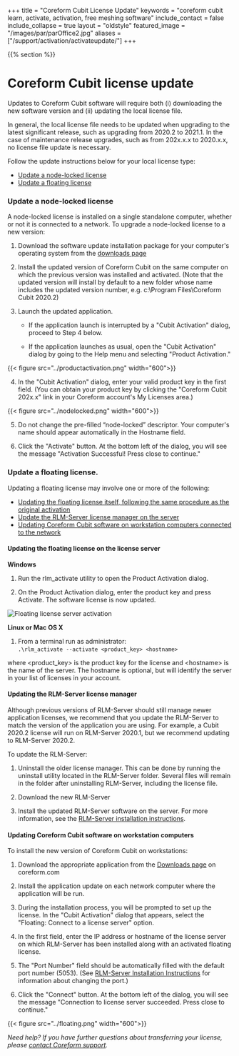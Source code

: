 +++
title = "Coreform Cubit License Update"
keywords = "coreform cubit learn, activate, activation, free meshing software"
include_contact = false
include_collapse = true
layout = "oldstyle"
featured_image = "/images/par/parOffice2.jpg"
aliases = ["/support/activation/activateupdate/"]
+++

{{% section %}}

# Coreform Cubit license update

Updates to Coreform Cubit software will require both (i) downloading the new software version and (ii) updating the local license file. 

In general, the local license file needs to be updated when upgrading to the latest significant release, such as upgrading from 2020.2 to 2021.1. In the case of maintenance release upgrades, such as from 202x.x.x to 2020.x.x, no license file update is necessary.  

Follow the update instructions below for your local license type: 

* [Update a node-locked license](#update-a-node-locked-license)
* [Update a floating license](#update-a-floating-license) 

### Update a node-locked license 
A node-locked license is installed on a single standalone computer, whether or not it is connected to a network. To upgrade a node-locked license to a new version: 

1. Download the software update installation package for your computer's operating system from the [downloads page](https://coreform.com/products/downloads/) 

2. Install the updated version of Coreform Cubit on the same computer on which the previous version was installed and activated. (Note that the updated version will install by default to a new folder whose name includes the updated version number, e.g. c:\Program Files\Coreform Cubit 2020.2)

<!-- IS THIS NEEDED? (By default, Coreform Cubit will install to to a new folder with the updated version number (for example c:\Program Files\Coreform Cubit 2020.2).) -->
<!-- The software will by default install to a folder with the version number (for example, c:\Program Files\Coreform Cubit 2020.2).  -->
  <!-- (Maintenance releases will install into the same folder as the release version. (Cubit 202x.x.x installs into c:\Program Files\Coreform Cubit 202x.x)-->   
  
  <!-- Why would we mention this^ if no update is needed for maintenance releases? -->

3. Launch the updated application. 

    * If the application launch is interrupted by a "Cubit Activation" dialog, proceed to Step 4 below.  

    * If the application launches as usual, open the "Cubit Activation" dialog by going to the Help menu and selecting "Product Activation." 

    <!--![Opening activation dialog via Help > Product Activation](/images/activate_help.jpg)-->
  {{< figure src="../productactivation.png" width="600">}}  

4. In the "Cubit Activation" dialog, enter your valid product key in the first field. (You can obtain your product key by clicking the "Coreform Cubit 202x.x" link in your Coreform account's My Licenses area.)   

{{< figure src="../nodelocked.png" width="600">}}

5. Do not change the pre-filled “node-locked” descriptor. Your computer's name should appear automatically in the Hostname field. 

6. Click the "Activate" button. At the bottom left of the dialog, you will see the message "Activation Successful! Press close to continue."


<!-- (If the license is not activated, an error message will appear in the lower left corner of the window. Possible errors include (a) incorrect permissions to save to the license folder, (b) failure to connect to the activation server (due to firewall settings or Internet connection problems). // Why do we list these without providing remedies? -->

<!-- Note: A node-locked product key will activate the application for the local computer only. A node-locked application cannot be activates using a floating product key.  -->

### Update a floating license. 

<!-- If the expiration date or some other option of your license changes, the license on your license server must be updated to reflect the change.  -->

Updating a floating license may involve one or more of the following: 
* [Updating the floating license itself, following the same procedure as the original activation](#updating-the-floating-license-on-the-license-server)
* [Update the RLM-Server license manager on the server](#updating-the-rlm-server-license-manager)
* [Updating Coreform Cubit software on workstation computers connected to the network](#updating-coreform-cubit-software-on-workstation-computers)

#### Updating the floating license on the license server 

<!-- Note: The local license file in the RLM-Server folder of the license server must be updated whenever a change is made to the license, such as a change to the expiration date or a version upgrade. However, the license file does not need to be updated for maintenance releases, such as 202x.x.1 or 202x.x.2.  -->

<!-- To update the floating license on the license server, -->

**Windows** 
1. Run the rlm_activate utility to open the Product Activation dialog. 

2. On the Product Activation dialog, enter the product key and press Activate. The software license is now updated.

![Floating license server activation](/images/activate_server_active.jpg)

**Linux or Mac OS X**

1. From a terminal run as administrator:   
`.\rlm_activate --activate <product_key> <hostname>`

where &lt;product_key&gt; is the product key for the license and &lt;hostname&gt; is the name of the server. The hostname is optional, but will identify the server in your list of licenses in your account. 

#### Updating the RLM-Server license manager

Although previous versions of RLM-Server should still manage newer application licenses, we recommend that you update the RLM-Server to match the version of the application you are using. For example, a Cubit 2020.2 license will run on RLM-Server 2020.1, but we recommend updating to RLM-Server 2020.2. 

To update the RLM-Server: 

1. Uninstall the older license manager. This can be done by running the uninstall utility located in the RLM-Server folder. Several files will remain in the folder after uninstalling RLM-Server, including the license file.

2. Download the new RLM-Server 

3. Install the updated RLM-Server software on the server. For more information, see the [RLM-Server installation instructions](/support/activation/cubit/rlmserverinstall/).

#### Updating Coreform Cubit software on workstation computers  

To install the new version of Coreform Cubit on workstations:

1. Download the appropriate application from the [Downloads page](https://coreform.com/products/downloads/) on coreform.com  

2. Install the application update on each network computer where the application will be run. 

3. During the installation process, you will be prompted to set up the license. In the "Cubit Activation" dialog that appears, select the "Floating: Connect to a license server" option.

4. In the first field, enter the IP address or hostname of the license server on which RLM-Server has been installed along with an activated floating license. 
5. The "Port Number" field should be automatically filled with the default port number (5053). (See [RLM-Server Installation Instructions](/support/activation/rlmserverinstall/) for information about changing the port.)
6. Click the "Connect" button. At the bottom left of the dialog, you will see the message "Connection to license server succeeded. Press close to continue." 

{{< figure src="../floating.png" width="600">}}  

*Need help? If you have further questions about transferring your license, please [contact Coreform support](/company/contact).*

<!-- Is this actually correct, or does the activation dialog appear on first launch, as for node-locked?  -->
<!-- Alt instructions for latter case:  -->
<!-- 4. After installing, launch the updated Coreform Cubit on each workstation. -->
<!-- 5. In the "Cubit Activation" dialog that appears, select the "Floating: Connect to a license server" option. -->




